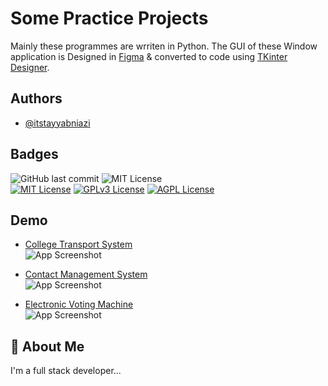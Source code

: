 
# Some Practice Projects

Mainly these programmes are wrriten in Python. The GUI of these Window application is Designed in 
[Figma](https://www.figma.com) & converted to code using [TKinter Designer](https://github.com/ParthJadhav/Tkinter-Designer).



## Authors

- [@itstayyabniazi](https://www.github.com/itstayyabniazi)

## Badges
![GitHub last commit](https://img.shields.io/github/last-commit/itstayyabniazi/Projects)
![MIT License](https://img.shields.io/badge/Version-0.5-blue) <br>
[![MIT License](https://img.shields.io/badge/License-MIT-green.svg)](https://choosealicense.com/licenses/mit/)
[![GPLv3 License](https://img.shields.io/badge/License-GPL%20v3-yellow.svg)](https://opensource.org/licenses/)
[![AGPL License](https://img.shields.io/badge/license-AGPL-blue.svg)](http://www.gnu.org/licenses/agpl-3.0)


## Demo

 - [College Transport System](https://awesomeopensource.com/project/elangosundar/awesome-README-templates) <br>
   ![App Screenshot](https://via.placeholder.com/468x300?text=App+Screenshot+Here)

 - [Contact Management System](https://awesomeopensource.com/project/elangosundar/awesome-README-templates) <br>
![App Screenshot](https://via.placeholder.com/468x300?text=App+Screenshot+Here)

 - [Electronic Voting Machine](https://awesomeopensource.com/project/elangosundar/awesome-README-templates) <br>
![App Screenshot](https://via.placeholder.com/468x300?text=App+Screenshot+Here)

## 🚀 About Me
I'm a full stack developer...

